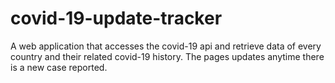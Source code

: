 # covid-19-update-tracker
A web application that accesses the covid-19 api and retrieve data of every country
and their related covid-19 history. The pages updates anytime there is a new case reported.